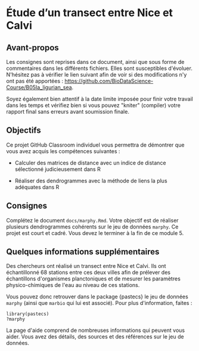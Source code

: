 # Étude d’un transect entre Nice et Calvi

## Avant-propos

Les consignes sont reprises dans ce document, ainsi que sous forme de commentaires dans les différents fichiers. Elles sont susceptibles d'évoluer. N'hésitez pas à vérifier le lien suivant afin de voir si des modifications n'y ont pas été apportées : <https://github.com/BioDataScience-Course/B05Ia_ligurian_sea>.

Soyez également bien attentif à la date limite imposée pour finir votre travail dans les temps et vérifiez bien si vous pouvez "kniter" (compiler) votre rapport final sans erreurs avant soumission finale.

## Objectifs

Ce projet GitHub Classroom individuel vous permettra de démontrer que vous avez acquis les compétences suivantes :

- Calculer des matrices de distance avec un indice de distance sélectionné judicieusement dans R

- Réaliser des dendrogrammes avec la méthode de liens la plus adéquates dans R

## Consignes

Complétez le document `docs/marphy.Rmd`. Votre objectif est de réaliser plusieurs dendrogrammes cohérents sur le jeu de données `marphy`. Ce projet est court et cadré. Vous devez le terminer à la fin de ce module 5.

## Quelques informations supplémentaires

Des chercheurs ont réalisé un transect entre Nice et Calvi. Ils ont échantillonné 68 stations entre ces deux villes afin de prélever des échantillons d'organismes planctoniques et de mesurer les paramètres physico-chimiques de l'eau au niveau de ces stations.

Vous pouvez donc retrouver dans le package {pastecs} le jeu de données `marphy` (ainsi que `marbio` qui lui est associé). Pour plus d'information, faites :

```
library(pastecs)
?marphy
```

La page d'aide comprend de nombreuses informations qui peuvent vous aider. Vous avez des détails, des sources et des références sur le jeu de données.
